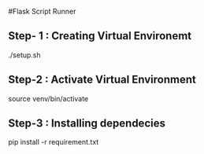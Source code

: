 #Flask Script Runner

## Step- 1 : Creating Virtual Environemt
./setup.sh

## Step-2 : Activate Virtual Environment
source venv/bin/activate

## Step-3 : Installing dependecies
pip install -r requirement.txt